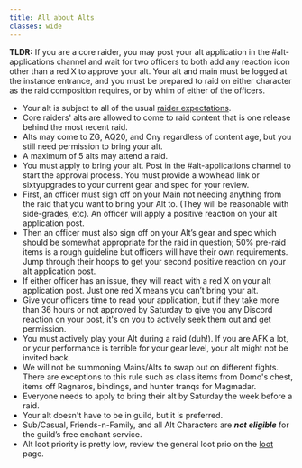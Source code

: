 ```yaml
---
title: All about Alts
classes: wide
---
```

**TLDR:** If you are a core raider, you may post your alt application in the #alt-applications channel and wait for two officers to both add any reaction icon other than a red X to approve your alt. Your alt and main must be logged at the instance entrance, and you must be prepared to raid on either character as the raid composition requires, or by whim of either of the officers.

- Your alt is subject to all of the usual [raider expectations](/pages/raider-expectations/).
- Core raiders' alts are allowed to come to raid content that is one release behind the most recent raid.
- Alts may come to ZG, AQ20, and Ony regardless of content age, but you still need permission to bring your alt.
- A maximum of 5 alts may attend a raid.
- You must apply to bring your alt. Post in the #alt-applications channel to start the approval process. You must provide a wowhead link or sixtyupgrades to your current gear and spec for your review.
- First, an officer must sign off on your Main not needing anything from the raid that you want to bring your Alt to. (They will be reasonable with side-grades, etc). An officer will apply a positive reaction on your alt application post.
- Then an officer must also sign off on your Alt’s gear and spec which should be somewhat appropriate for the raid in question; 50% pre-raid items is a rough guideline but officers will have their own requirements. Jump through their hoops to get your second positive reaction on your alt application post.
- If either officer has an issue, they will react with a red X on your alt application post. Just one red X means you can’t bring your alt.
- Give your officers time to read your application, but if they take more than 36 hours or not approved by Saturday to give you any Discord reaction on your post, it's on you to actively seek them out and get permission.
- You must actively play your Alt during a raid (duh!). If you are AFK a lot, or your performance is terrible for your gear level, your alt might not be invited back.
- We will not be summoning Mains/Alts to swap out on different fights. There are exceptions to this rule such as class items from Domo's chest, items off Ragnaros, bindings, and hunter tranqs for Magmadar.
- Everyone needs to apply to bring their alt by Saturday the week before a raid.
- Your alt doesn't have to be in guild, but it is preferred.
- Sub/Casual, Friends-n-Family, and all Alt Characters are **_not eligible_** for the guild’s free enchant service.
- Alt loot priority is pretty low, review the general loot prio on the [loot](/pages/loot/) page.
